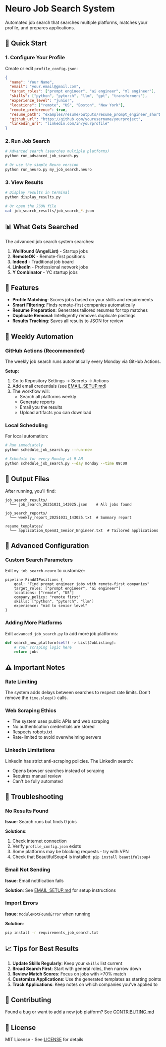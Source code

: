 # Neuro Job Search System

Automated job search that searches multiple platforms, matches your profile, and prepares applications.

## 🚀 Quick Start

### 1. Configure Your Profile

Create or edit `profile_config.json`:

```json
{
  "name": "Your Name",
  "email": "your.email@gmail.com",
  "target_roles": ["prompt engineer", "ai engineer", "ml engineer"],
  "skills": ["python", "pytorch", "llm", "gpt", "transformers"],
  "experience_level": "junior",
  "locations": ["remote", "US", "Boston", "New York"],
  "remote_preference": true,
  "resume_path": "examples/resume/outputs/resume_prompt_engineer_short.txt",
  "github_url": "https://github.com/yourusername/yourproject",
  "linkedin_url": "linkedin.com/in/yourprofile"
}
```

### 2. Run Job Search

```bash
# Advanced search (searches multiple platforms)
python run_advanced_job_search.py

# Or use the simple Neuro version
python run_neuro.py my_job_search.neuro
```

### 3. View Results

```bash
# Display results in terminal
python display_results.py

# Or open the JSON file
cat job_search_results/job_search_*.json
```

## 📊 What Gets Searched

The advanced job search system searches:

1. **Wellfound (AngelList)** - Startup jobs
2. **RemoteOK** - Remote-first positions
3. **Indeed** - Traditional job board
4. **LinkedIn** - Professional network jobs
5. **Y Combinator** - YC startup jobs

## 🎯 Features

- **Profile Matching**: Scores jobs based on your skills and requirements
- **Smart Filtering**: Finds remote-first companies automatically
- **Resume Preparation**: Generates tailored resumes for top matches
- **Duplicate Removal**: Intelligently removes duplicate postings
- **Results Tracking**: Saves all results to JSON for review

## 📧 Weekly Automation

### GitHub Actions (Recommended)

The weekly job search runs automatically every Monday via GitHub Actions.

**Setup:**
1. Go to Repository Settings → Secrets → Actions
2. Add email credentials (see [EMAIL_SETUP.md](EMAIL_SETUP.md))
3. The workflow will:
   - Search all platforms weekly
   - Generate reports
   - Email you the results
   - Upload artifacts you can download

### Local Scheduling

For local automation:

```bash
# Run immediately
python schedule_job_search.py --run-now

# Schedule for every Monday at 9 AM
python schedule_job_search.py --day monday --time 09:00
```

## 📁 Output Files

After running, you'll find:

```
job_search_results/
  └── job_search_20251031_143025.json    # All jobs found

job_search_reports/
  └── weekly_report_20251031_143025.txt  # Summary report

resume_templates/
  └── application_OpenAI_Senior_Engineer.txt  # Tailored applications
```

## 🔧 Advanced Configuration

### Custom Search Parameters

Edit `my_job_search.neuro` to customize:

```neuro
pipeline FindAIPositions {
    goal: "Find prompt engineer jobs with remote-first companies"
    target_roles: ["prompt engineer", "ai engineer"]
    locations: ["remote", "US"]
    company_policy: "remote first"
    skills: ["python", "pytorch", "llm"]
    experience: "mid to senior level"
}
```

### Adding More Platforms

Edit `advanced_job_search.py` to add more job platforms:

```python
def search_new_platform(self) -> List[JobListing]:
    # Your scraping logic here
    return jobs
```

## ⚠️ Important Notes

### Rate Limiting
The system adds delays between searches to respect rate limits. Don't remove the `time.sleep()` calls.

### Web Scraping Ethics
- The system uses public APIs and web scraping
- No authentication credentials are stored
- Respects robots.txt
- Rate-limited to avoid overwhelming servers

### LinkedIn Limitations
LinkedIn has strict anti-scraping policies. The LinkedIn search:
- Opens browser searches instead of scraping
- Requires manual review
- Can't be fully automated

## 🐛 Troubleshooting

### No Results Found

**Issue**: Search runs but finds 0 jobs

**Solutions**:
1. Check internet connection
2. Verify `profile_config.json` exists
3. Some platforms may be blocking requests - try with VPN
4. Check that BeautifulSoup4 is installed: `pip install beautifulsoup4`

### Email Not Sending

**Issue**: Email notification fails

**Solution**: See [EMAIL_SETUP.md](EMAIL_SETUP.md) for setup instructions

### Import Errors

**Issue**: `ModuleNotFoundError` when running

**Solution**:
```bash
pip install -r requirements_job_search.txt
```

## 📈 Tips for Best Results

1. **Update Skills Regularly**: Keep your `skills` list current
2. **Broad Search First**: Start with general roles, then narrow down
3. **Review Match Scores**: Focus on jobs with >70% match
4. **Customize Applications**: Use the generated templates as starting points
5. **Track Applications**: Keep notes on which companies you've applied to

## 🤝 Contributing

Found a bug or want to add a new job platform? See [CONTRIBUTING.md](CONTRIBUTING.md)

## 📝 License

MIT License - See [LICENSE](LICENSE) for details

